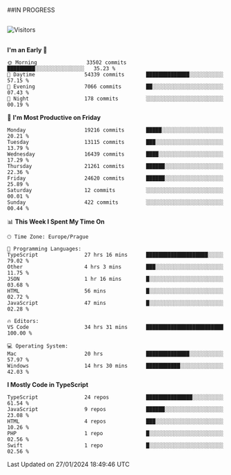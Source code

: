 ##IN PROGRESS
##
![Visitors](https://komarev.com/ghpvc/?username=petrbui&style=for-the-badge&label=Visitors+👀)



##
<!--
[![My GitHub stats](https://github-readme-stats.vercel.app/api?username=petrbui&theme=github_dark)](https://github.com/anuraghazra/github-readme-stats)

[![My wakatime stats](https://github-readme-stats.vercel.app/api/wakatime?username=petrbui&theme=github_dark)](https://github.com/anuraghazra/github-readme-stats)
-->
<!--START_SECTION:waka-->
**I'm an Early 🐤** 

```text
🌞 Morning                33502 commits       █████████░░░░░░░░░░░░░░░░   35.23 % 
🌆 Daytime                54339 commits       ██████████████░░░░░░░░░░░   57.15 % 
🌃 Evening                7066 commits        ██░░░░░░░░░░░░░░░░░░░░░░░   07.43 % 
🌙 Night                  178 commits         ░░░░░░░░░░░░░░░░░░░░░░░░░   00.19 % 
```
📅 **I'm Most Productive on Friday** 

```text
Monday                   19216 commits       █████░░░░░░░░░░░░░░░░░░░░   20.21 % 
Tuesday                  13115 commits       ███░░░░░░░░░░░░░░░░░░░░░░   13.79 % 
Wednesday                16439 commits       ████░░░░░░░░░░░░░░░░░░░░░   17.29 % 
Thursday                 21261 commits       ██████░░░░░░░░░░░░░░░░░░░   22.36 % 
Friday                   24620 commits       ██████░░░░░░░░░░░░░░░░░░░   25.89 % 
Saturday                 12 commits          ░░░░░░░░░░░░░░░░░░░░░░░░░   00.01 % 
Sunday                   422 commits         ░░░░░░░░░░░░░░░░░░░░░░░░░   00.44 % 
```


📊 **This Week I Spent My Time On** 

```text
🕑︎ Time Zone: Europe/Prague

💬 Programming Languages: 
TypeScript               27 hrs 16 mins      ████████████████████░░░░░   79.02 % 
Other                    4 hrs 3 mins        ███░░░░░░░░░░░░░░░░░░░░░░   11.75 % 
JSON                     1 hr 16 mins        █░░░░░░░░░░░░░░░░░░░░░░░░   03.68 % 
HTML                     56 mins             █░░░░░░░░░░░░░░░░░░░░░░░░   02.72 % 
JavaScript               47 mins             █░░░░░░░░░░░░░░░░░░░░░░░░   02.28 % 

🔥 Editors: 
VS Code                  34 hrs 31 mins      █████████████████████████   100.00 % 

💻 Operating System: 
Mac                      20 hrs              ██████████████░░░░░░░░░░░   57.97 % 
Windows                  14 hrs 30 mins      ███████████░░░░░░░░░░░░░░   42.03 % 
```

**I Mostly Code in TypeScript** 

```text
TypeScript               24 repos            ███████████████░░░░░░░░░░   61.54 % 
JavaScript               9 repos             ██████░░░░░░░░░░░░░░░░░░░   23.08 % 
HTML                     4 repos             ███░░░░░░░░░░░░░░░░░░░░░░   10.26 % 
PHP                      1 repo              █░░░░░░░░░░░░░░░░░░░░░░░░   02.56 % 
Swift                    1 repo              █░░░░░░░░░░░░░░░░░░░░░░░░   02.56 % 
```




 Last Updated on 27/01/2024 18:49:46 UTC
<!--END_SECTION:waka-->
